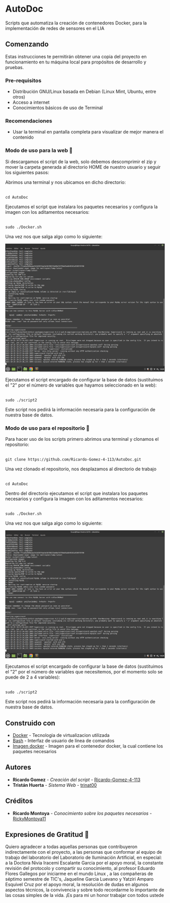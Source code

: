 # AutoDoc

Scripts que automatiza la creación de contenedores Docker, para la implementación de redes de sensores en el LIA 

## Comenzando

Estas instrucciones te permitirán obtener una copia del proyecto en funcionamiento en tu máquina local para propósitos de desarrollo y pruebas.

### Pre-requisitos

* Distribución GNU/Linux basada en Debian (Linux Mint, Ubuntu, entre otros)
* Acceso a internet
* Conocimientos básicos de uso de Terminal

### Recomendaciones
* Usar la terminal en pantalla completa para visualizar de mejor manera el contenido

### Modo de uso para la web 🔧

Si descargamos el script de la web, solo debemos descomprimir el zip y mover la carpeta generada al directorio HOME de nuestro usuario y seguir los siguientes pasos:

Abrimos una terminal y nos ubicamos en dicho directorio:

```

cd AutoDoc

```

Ejecutamos el script que instalara los paquetes necesarios y configura la imagen con los aditamentos necesarios:

```

sudo ./Docker.sh

```
Una vez nos que salga algo como lo siguiente:

![Screenshot](screenshot.png)

Ejecutamos el script encargado de configurar la base de datos (sustituimos el "2" por el número de variables que hayamos seleccionado en la web):

```

sudo ./script2

```
Este script nos pedirá la información necesaria para la configuración de nuestra base de datos.

### Modo de uso para el repositorio 🔧

Para hacer uso de los scripts primero abrimos una terminal y clonamos el repositorio:

```

git clone https://github.com/Ricardo-Gomez-4-113/AutoDoc.git

```
Una vez clonado el repositorio, nos desplazamos al directorio de trabajo
```

cd AutoDoc

```
Dentro del directorio ejecutamos el script que instalara los paquetes necesarios y configura la imagen con los aditamentos necesarios:

```

sudo ./Docker.sh

```
Una vez nos que salga algo como lo siguiente:

![Screenshot](screenshot.png)

Ejecutamos el script encargado de configurar la base de datos (sustituimos el "2" por el número de variables que necesitemos, por el momento solo se puede de 2 a 4 variables):

```

sudo ./script2

```
Este script nos pedirá la información necesaria para la configuración de nuestra base de datos.

## Construido con

* [Docker](https://docs.docker.com/get-started/overview/) - Tecnologia de virtualizacion utilizada
* [Bash](https://tiswww.case.edu/php/chet/bash/bashtop.html) - Interfaz de usuario de línea de comandos
* [Imagen docker](https://hub.docker.com/r/mattrayner/lamp) - Imagen para el contenedor docker, la cual contiene los paquetes necesarios

## Autores

* **Ricardo Gomez** - *Creación del script* - [Ricardo-Gomez-4-113](https://github.com/Ricardo-Gomez-4-113)
* **Tristán Huerta** - *Sistema Web* - [trinat00](https://github.com/trinat00)

## Créditos

* **Ricardo Montoya** - *Conocimiento sobre los paquetes necesarios* - [RickyMontoya11](https://github.com/RickyMontoya11)


## Expresiones de Gratitud 🎁


Quiero agradecer a todas aquellas personas que contribuyeron indirectamente con el proyecto, a las personas que conformar al equipo de trabajo del laboratorio del Laboratorio de Iluminación Artificial, en especial: a la Doctora Nivia Iracemi Escalante Garcia por el apoyo moral, la constante revisión del protocolo y compartir su conocimiento, al profesor Eduardo Flores Gallegos por iniciarme en el mundo Linux , a las compañeras de séptimo semestre de TIC's, Jaqueline Garcia Luevano y Yatziri Amparo Esquivel Cruz por el apoyo moral, la resolución de dudas en algunos aspectos técnicos, la convivencia y sobre todo recordarme lo importante de las cosas simples de la vida. ¡Es para mi un honor trabajar con todos ustede